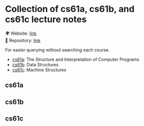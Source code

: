 <meta name="viewport" content="width=device-width, initial-scale=1">


# Collection of cs61a, cs61b, and cs61c lecture notes

🌍 Website: [link](https://cdrhim.github.io/ucberkeley-cs61abc/)\
💾 Repository: [link](https://www.github.com/cdrhim/ucberkeley-cs61abc/)

For easier querying without searching each course.
- [cs61a](##cs61a): The Structure and Interpretation of Computer Programs
- [cs61b](##cs61b): Data Structures
- [cs61c](##cs61c): Machine Structures

## cs61a
<!--![cs61a](./cs61a/summer2020/00-All_Lectures_Combined_(1~26).pdf)-->
<object data="./cs61a/summer2020/00-All_Lectures_Combined_(1~26).pdf" type="application/pdf" style="min-height:100vh;width:100%"></object>


## cs61b
<!--![cs61b](./cs61b/spring2022/lect0-combined-all.pdf)-->
<object data="./cs61b/spring2022/lect0-combined-all.pdf" type="application/pdf" style="min-height:100vh;width:100%"></object>


## cs61c
